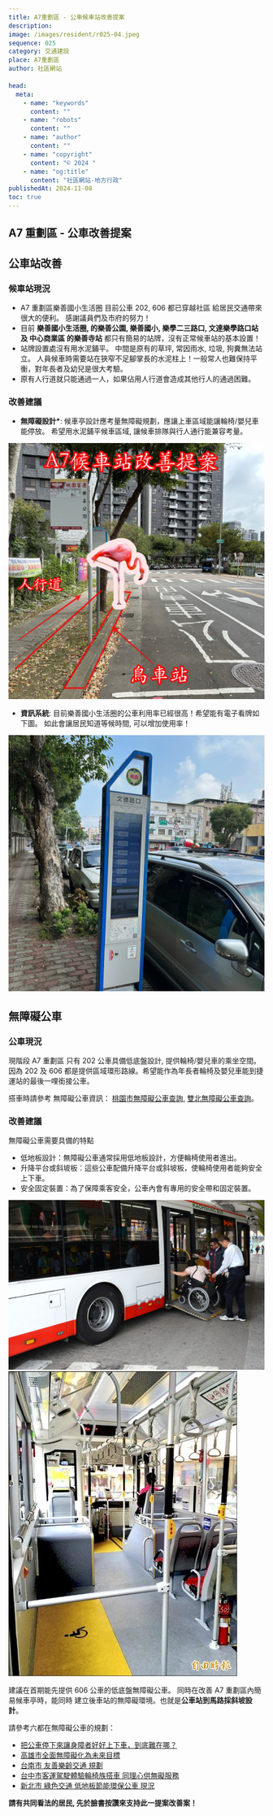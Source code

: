 ```yaml
---
title: A7重劃區 - 公車候車站改善提案
description:
image: /images/resident/r025-04.jpeg
sequence: 025
category: 交通建設
place: A7重劃區
author: 社區網站

head:
  meta:
    - name: "keywords"
      content: ""
    - name: "robots"
      content: ""
    - name: "author"
      content: ""
    - name: "copyright"
      content: "© 2024 "
    - name: "og:title"
      content: "社區網站-地方行政"
publishedAt: 2024-11-08
toc: true
---
```


## A7 重劃區 - 公車改善提案

## 公車站改善

### 候車站現況

- A7 重劃區樂善國小生活圈 目前公車 202, 606 都已穿越社區 給居民交通帶來很大的便利。 感謝議員們及市府的努力！
- 目前 **樂善國小生活圈, 的樂善公園, 樂善國小, 樂學二三路口, 文達樂學路口站 及 中心商業區 的樂善寺站** 都只有簡易的站牌，沒有正常候車站的基本設置！
- 站牌設置處沒有用水泥鋪平。 中間是原有的草坪, 常因雨水, 垃圾, 狗糞無法站立。 人員候車時需要站在狹窄不足腳掌長的水泥柱上！一般常人也難保持平衡，對年長者及幼兒是很大考驗。
- 原有人行道就只能通過一人，如果佔用人行道會造成其他行人的通過困難。

### 改善建議

- **無障礙設計\***: 候車亭設計應考量無障礙規劃，應讓上車區域能讓輪椅/嬰兒車能停放。 希望用水泥鋪平候車區域, 讓候車排隊與行人通行能兼容考量。

![r025-04.jpeg](/images/resident/r025-04.jpeg)

- **資訊系統**: 目前樂善國小生活圈的公車利用率已經很高！希望能有電子看牌如下圖。 如此會讓居民知道等候時間, 可以增加使用率！

![r025-01.jpeg](/images/resident/r025-01.jpeg)

## 無障礙公車

### 公車現況

現階段 A7 重劃區 只有 202 公車具備低底盤設計, 提供輪椅/嬰兒車的乘坐空間。 因為 202 及 606 都是提供區域環形路線。希望能作為年長者輪椅及嬰兒車能到捷運站的最後一哩銜接公車。

搭車時請參考 無障礙公車資訊： <a href="https://ebus.tycg.gov.tw/ebus/driving-map?route-group=cityBus">桃園市無障礙公車查詢</a>, <a href="https://e-bus.ntpc.gov.tw/Accessibility/AccRelatedLinks">雙北無障礙公車查詢</a>。

### 改善建議

無障礙公車需要具備的特點

- 低地板設計：無障礙公車通常採用低地板設計，方便輪椅使用者進出。
- 升降平台或斜坡板：這些公車配備升降平台或斜坡板，使輪椅使用者能夠安全上下車。
- 安全固定裝置：為了保障乘客安全，公車內會有專用的安全帶和固定裝置。

![r025-05.jpeg](/images/resident/r025-05.jpeg)
![r025-06.jpeg](/images/resident/r025-06.jpeg)

建議在首期能先提供 606 公車的低底盤無障礙公車。 同時在改善 A7 重劃區內簡易候車亭時，能同時 建立後車站的無障礙環境。也就是**公車站到馬路採斜坡設計**。

請參考六都在無障礙公車的規劃：

- <a href="https://npost.tw/archives/35525">把公車停下來讓身障者好好上下車，到底難在哪？</a>
- <a href="https://news.586.com.tw/2020/10/366891/">高雄市全面無障礙化為未來目標 </a>
- <a href="https://people.tainan.gov.tw/News_Content.aspx?n=32045&s=7851944">台南市 友善樂齡交通 規劃</a>
- <a href="https://www.cna.com.tw/news/aloc/202305200039.aspx">台中市客運駕駛體驗輪椅族搭車 同理心供無礙服務 </a>
- <a href="https://wedid.ntpc.gov.tw/Governance/Detail/YAyQv5xKlmE4">新北市 綠色交通 低地板節能環保公車 現況</a>

**請有共同看法的居民, 先於臉書按讚來支持此一提案改善案！**
